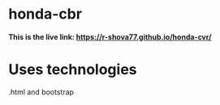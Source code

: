 # honda-cbr
#### This is the live link: https://r-shova77.github.io/honda-cvr/

# Uses technologies
.html and bootstrap 
